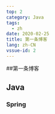 ```yaml
---
top: 2
category: Java
tags:
  - zh
date: 2020-02-25
title: 第一条博客
lang: zh-CN
vssue-id: 2
---
```


##第一条博客

<!-- more -->


## Java
### Spring
